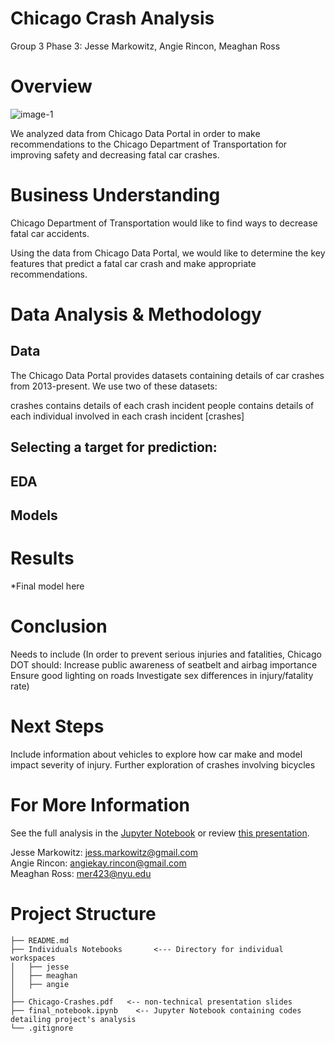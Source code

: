 # Chicago Crash Analysis
Group 3 Phase 3: Jesse Markowitz, Angie Rincon, Meaghan Ross

# Overview
![image-1](https://tv-fanatic-res.cloudinary.com/iu/s--57Ju-BKE--/f_auto,q_auto/v1491016337/attachment/chicagopic1) <br />

We analyzed data from Chicago Data Portal in order to make recommendations to the Chicago Department of Transportation for improving safety and decreasing fatal car crashes.

# Business Understanding

Chicago Department of Transportation would like to find ways to decrease fatal car accidents.

Using the data from Chicago Data Portal, we would like to determine the key features that predict a fatal car crash and make appropriate recommendations.

# Data Analysis & Methodology

## Data
The Chicago Data Portal provides datasets containing details of car crashes from 2013-present. We use two of these datasets:

crashes contains details of each crash incident
people contains details of each individual involved in each crash incident
[crashes]

## Selecting a target for prediction:
## EDA
## Models

# Results

*Final model here


# Conclusion
Needs to include (In order to prevent serious injuries and fatalities, Chicago DOT should:
Increase public awareness of seatbelt and airbag  importance
Ensure good lighting on roads
Investigate sex differences in injury/fatality rate)


# Next Steps

Include information about vehicles to explore how car make and model impact severity of injury.
Further exploration of crashes involving bicycles

# For More Information
See the full analysis in the [Jupyter Notebook](google.com) or review [this presentation](google.com).

Jesse Markowitz:  jess.markowitz@gmail.com <br />
Angie Rincon: angiekay.rincon@gmail.com <br />
Meaghan Ross: mer423@nyu.edu <br />

# Project Structure
```
├── README.md
├── Individuals Notebooks       <--- Directory for individual workspaces
│   ├── jesse
│   ├── meaghan
│   ├── angie
│   
├── Chicago-Crashes.pdf   <-- non-technical presentation slides
├── final_notebook.ipynb    <-- Jupyter Notebook containing codes detailing project's analysis 
└── .gitignore
```
